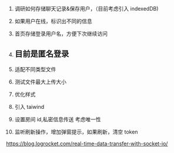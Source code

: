 1. 调研如何存储聊天记录&保存用户，（目前考虑引入 indexedDB)
2. 如果用户在线，标识出不同的信息
3. 首页存储登录用户名，方便下次继续访问

3. ## 目前是匿名登录
4. 适配不同类型文件
5. 测试文件最大上传大小
6. 优化样式
7. 引入 taiwind
8. 设置房间 id,私密信息传送 考虑唯一性
9.  监听刷新操作，增加弹窗提示，如果刷新，清空 token






https://blog.logrocket.com/real-time-data-transfer-with-socket-io/

